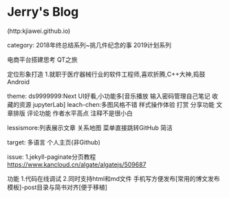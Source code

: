 # Jerry's Blog
(http:kjiawei.github.io)

category:
2018年终总结系列~挑几件纪念的事
2019计划系列

电商平台搭建思考
QT之旅


定位形象打造
1.就职于医疗器械行业的软件工程师,喜欢折腾,C++大神,捣鼓Android

theme:
ds9999999:Next UI好看,小功能多[音乐播放 输入密码管理自己笔记 收藏的资源 jupyterLab]
leach-chen:多图风格不错 样式操作体验 打赏 分享功能 文章排版 评论功能
作者水平高点 注释不是很小白

lessismore:列表展示文章 关系地图 菜单直接跳转GitHub 简洁


target:
多语言 个人主页(非Github)

issue:
1.jekyll-paginate分页教程 https://www.kancloud.cn/algate/algatejs/509687

功能
1.代码在线调试
2.同时支持html和md文件 手机写方便发布[常用的博文发布模板]-post目录与简书对齐[便于移植]
